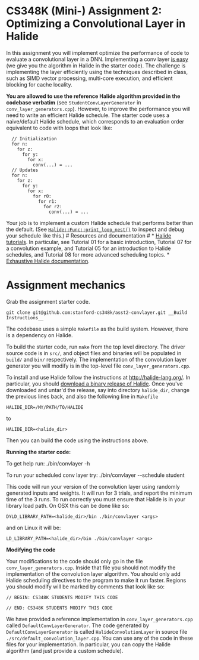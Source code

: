 # CS348K (Mini-) Assignment 2: <br/> Optimizing a Convolutional Layer in Halide #

In this assignment you will implement optimize the performance of code to evaluate a convolutional layer in a DNN. 
Implementing a conv layer [is easy](http://cs348k.stanford.edu/spring20/lecture/dnneval/slide_024) (we give you the algorithm in Halide in the starter code). The challenge is implementing the layer efficiently using the techniques described in class, such as SIMD vector processing, multi-core execution, and efficient blocking for cache locality. 

**You are allowed to use the reference Halide algorithm provided in the codebase verbatim** (see `StudentConvLayerGenerator` in `conv_layer_generators.cpp`). However, to improve the performance you will need to write an efficient Halide schedule. The starter code uses a naive/default Halide schedule, which corresponds to an evaluation order equivalent to code with loops that look like:

```
  // Initialization
  for n:
    for z:
      for y:
        for x:
          conv(...) = ...
  // Updates
  for n:
    for z:
      for y:
        for x:
          for r0:
            for r1:
              for r2:
                conv(...) = ...
```

Your job is to implement a custom Halide schedule that performs better than the default. (See [`Halide::Func::print_loop_nest()`](http://halide-lang.org/docs/class_halide_1_1_func.html#a365488c2eaf769c61635120773e541e1) to inspect and debug your schedule like this.) # Resources and documentation # * [Halide tutorials](http://halide-lang.org/tutorials/tutorial_introduction.html). In particular, see Tutorial 01 for a basic introduction, Tutorial 07 for a convolution example, and Tutorial 05 for an introduction to Halide schedules, and Tutorial 08 for more advanced scheduling topics.  * [Exhaustive Halide documentation](http://halide-lang.org/docs/). 

# Assignment mechanics #

Grab the assignment starter code.

    git clone git@github.com:stanford-cs348k/asst2-convlayer.git __Build Instructions__

The codebase uses a simple `Makefile` as the build system. However, there is a dependency on Halide.

To build the starter code, run `make` from the top level directory. The driver source code is in `src/`, and object files and binaries will be populated in `build/` and `bin/` respectively. The implementation of the convolution layer generator you will modify is in the top-level file `conv_layer_generators.cpp`.

To install and use Halide follow the instructions at http://halide-lang.org/. In particular, you should [download a binary release of Halide](https://github.com/halide/Halide/releases). Once you've downloaded and untar'd the release, say into directory `halide_dir`, change the previous lines back, and also the following line in `Makefile`

    HALIDE_DIR=/MY/PATH/TO/HALIDE

to

    HALIDE_DIR=<halide_dir>

Then you can build the code using the instructions above.

__Running the starter code:__

To get help run:
    ./bin/convlayer -h

To run your scheduled conv layer try:
    ./bin/convlayer --schedule student

This code will run your version of the convolution layer using randomly generated inputs and weights. It will run for 3 trials, and report the minimum time of the 3 runs.
To run correctly you must ensure that
Halide is in your library load path. On OSX this can be done like so:

    DYLD_LIBRARY_PATH=<halide_dir>/bin ./bin/convlayer <args>

and on Linux it will be:

    LD_LIBRARY_PATH=<halide_dir>/bin ./bin/convlayer <args>

__Modifying the code__

Your modifications to the code should only go in the file `conv_layer_generators.cpp`. Inside that file you should not modify the implementation of the convolution layer algorithm. You should only add Halide scheduling directives to the program to make it run faster. Regions you should modify will be marked by comments that look like so:

    // BEGIN: CS348K STUDENTS MODIFY THIS CODE
    
    // END: CS348K STUDENTS MODIFY THIS CODE

We have provided a reference implementation in `conv_layer_generators.cpp` called `DefaultConvLayerGenerator`. The code generated by `DefaultConvLayerGenerator` is called `HalideConvolutionLayer` in source file `./src/default_convolution_layer.cpp`. You can use any of the code in these files for your implementation. In particular, you can copy the Halide algorithm (and just provide a custom schedule).
